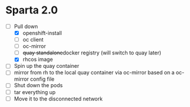 # Sparta 2.0

* [ ] Pull down
    * [x] openshift-install
    * [ ] oc client
    * [ ] oc-mirror
    * [ ] <s>quay standalone</s>docker registry (will switch to quay later)
    * [x] rhcos image
* [ ] Spin up the quay container
* [ ] mirror from rh to the local quay container via oc-mirror based on a oc-mirror config file
* [ ] Shut down the pods
* [ ] tar everything up
* [ ] Move it to the disconnected network
